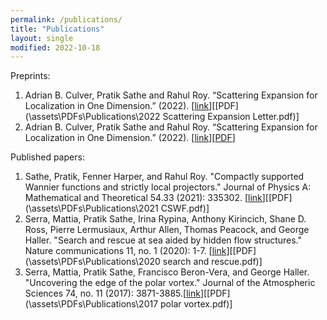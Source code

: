 ```yaml
---
permalink: /publications/
title: "Publications"
layout: single
modified: 2022-10-18
---
```


Preprints:

1. Adrian B. Culver, Pratik Sathe and Rahul Roy. “Scattering Expansion for Localization in One Dimension.” (2022). [[link](https://arxiv.org/abs/2210.07999)][[PDF](\assets\PDFs\Publications\2022 Scattering Expansion Letter.pdf)]
2. Adrian B. Culver, Pratik Sathe and Rahul Roy. “Scattering Expansion for Localization in One Dimension.” (2022). [[link](https://arxiv.org/abs/2211.13368)][[PDF](https://arxiv.org/pdf/2211.13368.pdf)]

Published papers:

1. Sathe, Pratik, Fenner Harper, and Rahul Roy. "Compactly supported Wannier functions and strictly local projectors." Journal of Physics A: Mathematical and Theoretical 54.33 (2021): 335302. \[[link](https://doi.org/10.1088/1751-8121/ac1167)\]\[[PDF](\assets\PDFs\Publications\2021 CSWF.pdf)\]
2. Serra, Mattia, Pratik Sathe, Irina Rypina, Anthony Kirincich, Shane D. Ross, Pierre Lermusiaux, Arthur Allen, Thomas Peacock, and George Haller. "Search and rescue at sea aided by hidden flow structures." Nature communications 11, no. 1 (2020): 1-7. \[[link](https://doi.org/10.1038/s41467-020-16281-x)\]\[[PDF](\assets\PDFs\Publications\2020 search and rescue.pdf)\]
3. Serra, Mattia, Pratik Sathe, Francisco Beron-Vera, and George Haller. "Uncovering the edge of the polar vortex." Journal of the Atmospheric Sciences 74, no. 11 (2017): 3871-3885.\[[link](https://doi.org/10.1175/JAS-D-17-0052.1)\]\[[PDF](\assets\PDFs\Publications\2017 polar vortex.pdf)\]